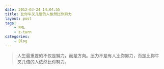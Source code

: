 ```yaml
---
date: 2012-03-24 14:04:55
title: 比你牛叉几倍的人依然比你努力
layout: post
tags:
    - FML
    - z-turn
categories:
    - Blog
---
```

>人生最重要的不仅是努力，而是方向。压力不是有人比你努力，而是比你牛叉几倍的人依然比你努力。